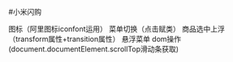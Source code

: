 #小米闪购


图标（阿里图标iconfont运用）
菜单切换（点击赋类）
商品选中上浮（transform属性+transition属性）
悬浮菜单 dom操作 (document.documentElement.scrollTop滑动条获取)
